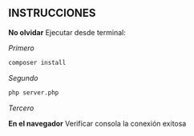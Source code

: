 ## INSTRUCCIONES ##

**No olvidar**
Ejecutar desde terminal:

_Primero_

```bash
composer install
```

_Segundo_

```bash
php server.php
```

_Tercero_

**En el navegador**
Verificar consola la conexión exitosa